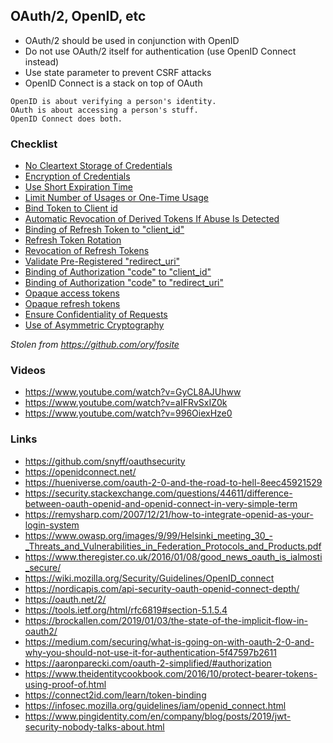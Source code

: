 ## OAuth/2, OpenID, etc
- OAuth/2 should be used in conjunction with OpenID
- Do not use OAuth/2 itself for authentication (use OpenID Connect instead)
- Use state parameter to prevent CSRF attacks
- OpenID Connect is a stack on top of OAuth

```
OpenID is about verifying a person's identity.
OAuth is about accessing a person's stuff.
OpenID Connect does both.
```

### Checklist
* [No Cleartext Storage of Credentials](https://tools.ietf.org/html/rfc6819#section-5.1.4.1.3)
* [Encryption of Credentials](https://tools.ietf.org/html/rfc6819#section-5.1.4.1.4)
* [Use Short Expiration Time](https://tools.ietf.org/html/rfc6819#section-5.1.5.3)
* [Limit Number of Usages or One-Time Usage](https://tools.ietf.org/html/rfc6819#section-5.1.5.4)
* [Bind Token to Client id](https://tools.ietf.org/html/rfc6819#section-5.1.5.8)
* [Automatic Revocation of Derived Tokens If Abuse Is Detected](https://tools.ietf.org/html/rfc6819#section-5.2.1.1)
* [Binding of Refresh Token to "client_id"](https://tools.ietf.org/html/rfc6819#section-5.2.2.2)
* [Refresh Token Rotation](https://tools.ietf.org/html/rfc6819#section-5.2.2.3)
* [Revocation of Refresh Tokens](https://tools.ietf.org/html/rfc6819#section-5.2.2.4)
* [Validate Pre-Registered "redirect_uri"](https://tools.ietf.org/html/rfc6819#section-5.2.3.5)
* [Binding of Authorization "code" to "client_id"](https://tools.ietf.org/html/rfc6819#section-5.2.4.4)
* [Binding of Authorization "code" to "redirect_uri"](https://tools.ietf.org/html/rfc6819#section-5.2.4.6)
* [Opaque access tokens](https://tools.ietf.org/html/rfc6749#section-1.4)
* [Opaque refresh tokens](https://tools.ietf.org/html/rfc6749#section-1.5)
* [Ensure Confidentiality of Requests](https://tools.ietf.org/html/rfc6819#section-5.1.1)
* [Use of Asymmetric Cryptography](https://tools.ietf.org/html/rfc6819#section-5.1.4.1.5)

*Stolen from https://github.com/ory/fosite*




### Videos
- https://www.youtube.com/watch?v=GyCL8AJUhww
- https://www.youtube.com/watch?v=aIFRvSxIZ0k
- https://www.youtube.com/watch?v=996OiexHze0


### Links
- https://github.com/snyff/oauthsecurity
- https://openidconnect.net/
- https://hueniverse.com/oauth-2-0-and-the-road-to-hell-8eec45921529
- https://security.stackexchange.com/questions/44611/difference-between-oauth-openid-and-openid-connect-in-very-simple-term
- https://remysharp.com/2007/12/21/how-to-integrate-openid-as-your-login-system
- https://www.owasp.org/images/9/99/Helsinki_meeting_30_-_Threats_and_Vulnerabilities_in_Federation_Protocols_and_Products.pdf
- https://www.theregister.co.uk/2016/01/08/good_news_oauth_is_ialmosti_secure/
- https://wiki.mozilla.org/Security/Guidelines/OpenID_connect
- https://nordicapis.com/api-security-oauth-openid-connect-depth/
- https://oauth.net/2/
- https://tools.ietf.org/html/rfc6819#section-5.1.5.4
- https://brockallen.com/2019/01/03/the-state-of-the-implicit-flow-in-oauth2/
- https://medium.com/securing/what-is-going-on-with-oauth-2-0-and-why-you-should-not-use-it-for-authentication-5f47597b2611
- https://aaronparecki.com/oauth-2-simplified/#authorization
- https://www.theidentitycookbook.com/2016/10/protect-bearer-tokens-using-proof-of.html
- https://connect2id.com/learn/token-binding
- https://infosec.mozilla.org/guidelines/iam/openid_connect.html
- https://www.pingidentity.com/en/company/blog/posts/2019/jwt-security-nobody-talks-about.html
